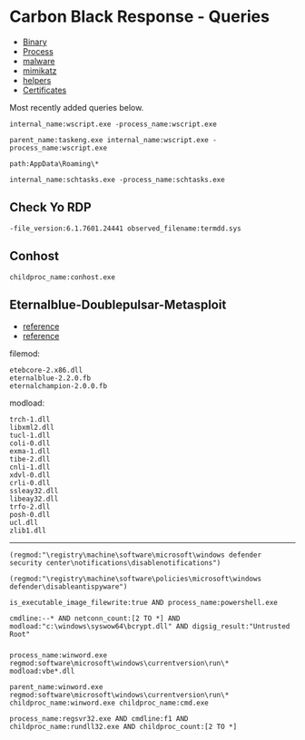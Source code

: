 # Carbon Black Response - Queries

* [Binary](binary.md)
* [Process](process.md)
* [malware](emotet.md)
* [mimikatz](mimikatz.md)
* [helpers](helpers.md)
* [Certificates](certs.md)

Most recently added queries below.

`internal_name:wscript.exe -process_name:wscript.exe`

`parent_name:taskeng.exe internal_name:wscript.exe -process_name:wscript.exe`

`path:AppData\Roaming\*`

`internal_name:schtasks.exe -process_name:schtasks.exe`

## Check Yo RDP

`-file_version:6.1.7601.24441 observed_filename:termdd.sys`

## Conhost

`childproc_name:conhost.exe`


## Eternalblue-Doublepulsar-Metasploit

- [reference](https://github.com/ElevenPaths/Eternalblue-Doublepulsar-Metasploit/tree/master/deps)
- [reference](https://gist.github.com/misterch0c/08829bc65b208609d455a9f4aeaa2a6c)

filemod:
```
etebcore-2.x86.dll  
eternalblue-2.2.0.fb  
eternalchampion-2.0.0.fb
```

modload:
```
trch-1.dll
libxml2.dll
tucl-1.dll
coli-0.dll
exma-1.dll
tibe-2.dll
cnli-1.dll
xdvl-0.dll
crli-0.dll
ssleay32.dll
libeay32.dll
trfo-2.dll
posh-0.dll
ucl.dll
zlib1.dll
```
_______

`(regmod:"\registry\machine\software\microsoft\windows defender security center\notifications\disablenotifications")`

`(regmod:"\registry\machine\software\policies\microsoft\windows defender\disableantispyware")`

`is_executable_image_filewrite:true AND process_name:powershell.exe`

`cmdline:--* AND netconn_count:[2 TO *] AND modload:"c:\windows\syswow64\bcrypt.dll" AND digsig_result:"Untrusted Root"`

###

`process_name:winword.exe regmod:software\microsoft\windows\currentversion\run\* modload:vbe*.dll`

`parent_name:winword.exe regmod:software\microsoft\windows\currentversion\run\* childproc_name:winword.exe childproc_name:cmd.exe`

`process_name:regsvr32.exe AND cmdline:f1 AND childproc_name:rundll32.exe AND childproc_count:[2 TO *]`
